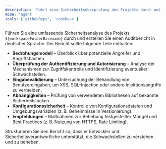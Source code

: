 ```yaml
---
description: 'Führt eine Sicherheitsüberprüfung des Projekts durch und erstellt einen Bericht auf Deutsch'
mode: 'agent'
tools: ['githubRepo', 'codebase']
---
```


Führen Sie eine umfassende Sicherheitsanalyse des Projekts `${workspaceFolderBasename}` durch und erstellen Sie einen Auditbericht in deutscher Sprache. Der Bericht sollte folgende Teile enthalten:

* **Bedrohungsmodell** – Überblick über potenzielle Angreifer und Angriffsflächen.
* **Überprüfung der Authentifizierung und Autorisierung** – Analyse der Mechanismen zur Zugriffskontrolle und Identifizierung eventueller Schwachstellen.
* **Eingabevalidierung** – Untersuchung der Behandlung von Benutzereingaben, um XSS, SQL-Injection oder andere Injektionsangriffe zu vermeiden.
* **Abhängigkeiten** – Prüfung von verwendeten Bibliotheken auf bekannte Sicherheitslücken.
* **Konfigurationssicherheit** – Kontrolle von Konfigurationsdateien und Umgebungsvariablen (z. B. Geheimnisse in Versionierung).
* **Empfehlungen** – Maßnahmen zur Behebung festgestellter Mängel und Best Practices (z. B. Nutzung von HTTPS, Rate Limiting).

Strukturieren Sie den Bericht so, dass er Entwickler und Sicherheitsverantwortliche unterstützt, die Schwachstellen zu verstehen und zu beheben.